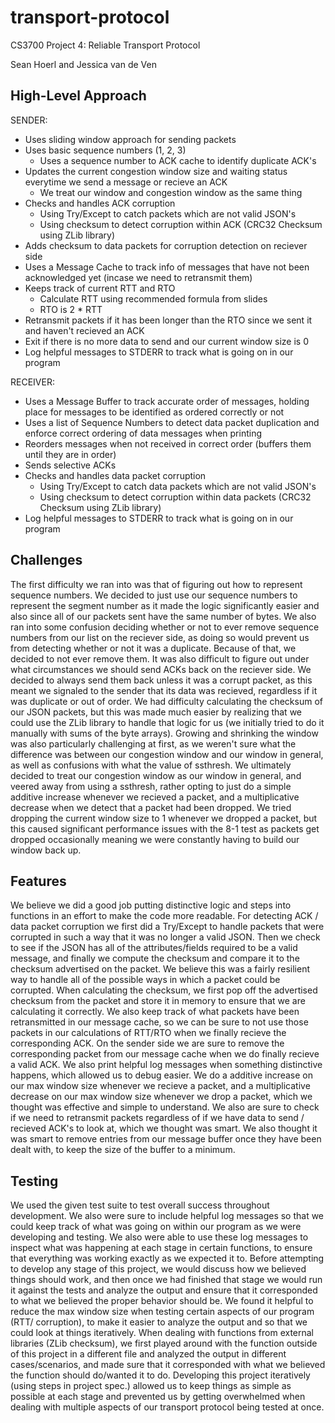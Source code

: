 # transport-protocol
CS3700 Project 4: Reliable Transport Protocol

Sean Hoerl and Jessica van de Ven

## High-Level Approach
SENDER:
- Uses sliding window approach for sending packets
- Uses basic sequence numbers (1, 2, 3)
    - Uses a sequence number to ACK cache to identify duplicate ACK's
- Updates the current congestion window size and waiting status everytime we send a message or recieve an ACK
    - We treat our window and congestion window as the same thing
- Checks and handles ACK corruption
    - Using Try/Except to catch packets which are not valid JSON's
    - Using checksum to detect corruption within ACK (CRC32 Checksum using ZLib library)
- Adds checksum to data packets for corruption detection on reciever side
- Uses a Message Cache to track info of messages that have not been acknowledged yet (incase we need to retransmit them)
- Keeps track of current RTT and RTO
    - Calculate RTT using recommended formula from slides
    - RTO is 2 * RTT
- Retransmit packets if it has been longer than the RTO since we sent it and haven't recieved an ACK
- Exit if there is no more data to send and our current window size is 0
- Log helpful messages to STDERR to track what is going on in our program

RECEIVER:
- Uses a Message Buffer to track accurate order of messages, holding place for messages to be identified as ordered correctly or not
- Uses a list of Sequence Numbers to detect data packet duplication and enforce correct ordering of data messages when printing
- Reorders messages when not received in correct order (buffers them until they are in order)
- Sends selective ACKs
- Checks and handles data packet corruption
    - Using Try/Except to catch data packets which are not valid JSON's
    - Using checksum to detect corruption within data packets (CRC32 Checksum using ZLib library)
- Log helpful messages to STDERR to track what is going on in our program


## Challenges 
The first difficulty we ran into was that of figuring out how to represent sequence numbers. We decided to just use our sequence numbers to represent the
segment number as it made the logic significantly easier and also since all of our packets sent have the same number of bytes. We also ran into some confusion
deciding whether or not to ever remove sequence numbers from our list on the reciever side, as doing so would prevent us from detecting whether or not it was a duplicate. Because
of that, we decided to not ever remove them. It was also difficult to figure out under what circumstances we should send ACKs back on the reciever side. We decided to always send them back
unless it was a corrupt packet, as this meant we signaled to the sender that its data was recieved, regardless if it was duplicate or out of order. We had difficulty calculating the checksum
of our JSON packets, but this was made much easier by realizing that we could use the ZLib library to handle that logic for us (we initially tried to do it manually with sums of the byte arrays). Growing and shrinking the window was also particularly challenging at first, as we weren't sure what the difference was between our congestion window and our window in general, as well as confusions with what the value of ssthresh. We ultimately decided to treat our congestion window as our window in general, and veered away from using a ssthresh, rather opting to just do a simple additive increase whenever we recieved a packet, and a multiplicative decrease when we detect that a packet had been dropped. We tried dropping the current window size to 1 whenever we dropped a packet, but this caused significant performance issues with the 8-1 test as packets get dropped occasionally meaning we were constantly having to build our window back up.

## Features
We believe we did a good job putting distinctive logic and steps into functions in an effort to make the code more readable. For detecting ACK / data packet corruption we first did a Try/Except to handle packets that were corrupted in such a way that it was no longer a valid JSON. Then we check to see if the JSON has all of the attributes/fields required to be a valid message, and finally we compute the checksum and compare it to the checksum advertised on the packet. We believe this was a fairly resilient way to handle all of the possible ways in which a packet could be corrupted. When calculating the checksum, we first pop off the advertised checksum from the packet and store it in memory to ensure that we are calculating it correctly. We also keep track of what packets have been retransmitted in our message cache, so we can be sure to not use those packets in our calculations of RTT/RTO when we finally recieve the corresponding ACK. On the sender side we are sure to remove the corresponding packet from our message cache when we do finally recieve a valid ACK. We also print helpful log messages when something distinctive happens, which allowed us to debug easier. We do a additive increase on our max window size whenever we recieve a packet, and a multiplicative decrease on our max window size whenever we drop a packet, which we thought was effective and simple to understand. We also are sure to check if we need to retransmit packets regardless of if we have data to send / recieved ACK's to look at, which we thought was smart. We also thought it was smart to remove entries from our message buffer once they have been dealt with, to keep the size of the buffer to a minimum.
        

## Testing
We used the given test suite to test overall success throughout development. We also were sure to include helpful log messages so that we could keep track of what was going on within our program as we were developing and testing. We also were able to use these log messages to inspect what was happening at each stage in certain functions, to ensure that everything was working exactly as we expected it to. Before attempting to develop any stage of this project, we would discuss how we believed things should work, and then once we had finished that stage we would run it against the tests and analyze the output and ensure that it corresponded to what we believed the proper behavior should be. We found it helpful to reduce the max window size when testing certain aspects of our program (RTT/ corruption), to make it easier to analyze the output and so that we could look at things iteratively. When dealing with functions from external libraries (ZLib checksum), we first played around with the function outside of this project in a different file and analyzed the output in different cases/scenarios, and made sure that it corresponded with what we believed the function should do/wanted it to do. Developing this project iteratively (using steps in project spec.) allowed us to keep things as simple as possible at each stage and prevented us by getting overwhelmed when dealing with multiple aspects of our transport protocol being tested at once.
